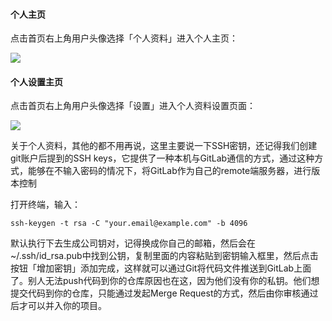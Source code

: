 #### 个人主页

点击首页右上角用户头像选择「个人资料」进入个人主页：

![](https://tva1.sinaimg.cn/large/006tNc79ly1fjb1jzpziwj30rs0knq5t.jpg)

#### 个人设置主页

点击首页右上角用户头像选择「设置」进入个人资料设置页面：

![](https://tva1.sinaimg.cn/large/006tNc79ly1fjb1x3kx3mj30rt0ijabn.jpg)

关于个人资料，其他的都不用再说，这里主要说一下SSH密钥，还记得我们创建git账户后提到的SSH keys，它提供了一种本机与GitLab通信的方式，通过这种方式，能够在不输入密码的情况下，将GitLab作为自己的remote端服务器，进行版本控制

打开终端，输入：

```
ssh-keygen -t rsa -C "your.email@example.com" -b 4096
```

默认执行下去生成公司钥对，记得换成你自己的邮箱，然后会在~/.ssh/id_rsa.pub中找到公钥，复制里面的内容粘贴到密钥输入框里，然后点击按钮「增加密钥」添加完成，这样就可以通过Git将代码文件推送到GitLab上面了。别人无法push代码到你的仓库原因也在这，因为他们没有你的私钥。他们想提交代码到你的仓库，只能通过发起Merge Request的方式，然后由你审核通过后才可以并入你的项目。
